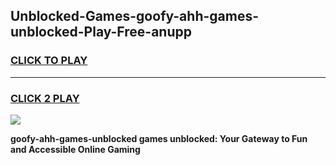 
## Unblocked-Games-goofy-ahh-games-unblocked-Play-Free-anupp
<h3>
<a href="https://premium76.site?title=goofy-ahh-games-unblocked&ref=17A">CLICK TO PLAY</a></h3>
<hr>

<h3>
<a href="https://premium76.site?title=goofy-ahh-games-unblocked&ref=17A">CLICK 2 PLAY</a>
  
</h3>

<a href="https://premium76.site?title=goofy-ahh-games-unblocked&ref=17A"><img src="https://clearcache.store/games.png"></a>


**goofy-ahh-games-unblocked games unblocked: Your Gateway to Fun and Accessible Online Gaming**
